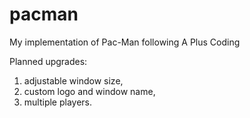 # pacman
My implementation of Pac-Man following A Plus Coding

Planned upgrades:
1. adjustable window size,
2. custom logo and window name,
3. multiple players.
